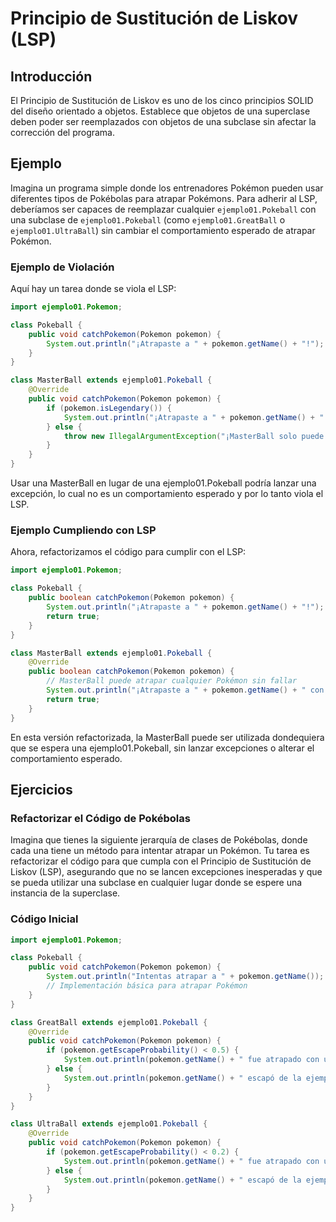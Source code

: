 # Principio de Sustitución de Liskov (LSP)

## Introducción

El Principio de Sustitución de Liskov es uno de los cinco principios SOLID del diseño orientado a objetos. Establece que objetos de una superclase deben poder ser reemplazados con objetos de una subclase sin afectar la corrección del programa.

## Ejemplo

Imagina un programa simple donde los entrenadores Pokémon pueden usar diferentes tipos de Pokébolas para atrapar Pokémons. Para adherir al LSP, deberíamos ser capaces de reemplazar cualquier `ejemplo01.Pokeball` con una subclase de `ejemplo01.Pokeball` (como `ejemplo01.GreatBall` o `ejemplo01.UltraBall`) sin cambiar el comportamiento esperado de atrapar Pokémon.

### Ejemplo de Violación

Aquí hay un tarea donde se viola el LSP:

```java
import ejemplo01.Pokemon;

class Pokeball {
    public void catchPokemon(Pokemon pokemon) {
        System.out.println("¡Atrapaste a " + pokemon.getName() + "!");
    }
}

class MasterBall extends ejemplo01.Pokeball {
    @Override
    public void catchPokemon(Pokemon pokemon) {
        if (pokemon.isLegendary()) {
            System.out.println("¡Atrapaste a " + pokemon.getName() + " con MasterBall!");
        } else {
            throw new IllegalArgumentException("¡MasterBall solo puede atrapar Pokémon legendarios!");
        }
    }
}
```
Usar una MasterBall en lugar de una ejemplo01.Pokeball podría lanzar una excepción, lo cual no es un comportamiento esperado y por lo tanto viola el LSP.

### Ejemplo Cumpliendo con LSP

Ahora, refactorizamos el código para cumplir con el LSP:

```java 
import ejemplo01.Pokemon;

class Pokeball {
    public boolean catchPokemon(Pokemon pokemon) {
        System.out.println("¡Atrapaste a " + pokemon.getName() + "!");
        return true;
    }
}

class MasterBall extends ejemplo01.Pokeball {
    @Override
    public boolean catchPokemon(Pokemon pokemon) {
        // MasterBall puede atrapar cualquier Pokémon sin fallar
        System.out.println("¡Atrapaste a " + pokemon.getName() + " con MasterBall!");
        return true;
    }
}

```

En esta versión refactorizada, la MasterBall puede ser utilizada dondequiera que se espera una ejemplo01.Pokeball, sin lanzar excepciones o alterar el comportamiento esperado.

## Ejercicios 

### Refactorizar el Código de Pokébolas

Imagina que tienes la siguiente jerarquía de clases de Pokébolas, donde cada una tiene un método para intentar atrapar un Pokémon. Tu tarea es refactorizar el código para que cumpla con el Principio de Sustitución de Liskov (LSP), asegurando que no se lancen excepciones inesperadas y que se pueda utilizar una subclase en cualquier lugar donde se espere una instancia de la superclase.

### Código Inicial

```java
import ejemplo01.Pokemon;

class Pokeball {
    public void catchPokemon(Pokemon pokemon) {
        System.out.println("Intentas atrapar a " + pokemon.getName());
        // Implementación básica para atrapar Pokémon
    }
}

class GreatBall extends ejemplo01.Pokeball {
    @Override
    public void catchPokemon(Pokemon pokemon) {
        if (pokemon.getEscapeProbability() < 0.5) {
            System.out.println(pokemon.getName() + " fue atrapado con una ejemplo01.GreatBall!");
        } else {
            System.out.println(pokemon.getName() + " escapó de la ejemplo01.GreatBall.");
        }
    }
}

class UltraBall extends ejemplo01.Pokeball {
    @Override
    public void catchPokemon(Pokemon pokemon) {
        if (pokemon.getEscapeProbability() < 0.2) {
            System.out.println(pokemon.getName() + " fue atrapado con una ejemplo01.UltraBall!");
        } else {
            System.out.println(pokemon.getName() + " escapó de la ejemplo01.UltraBall.");
        }
    }
}
```